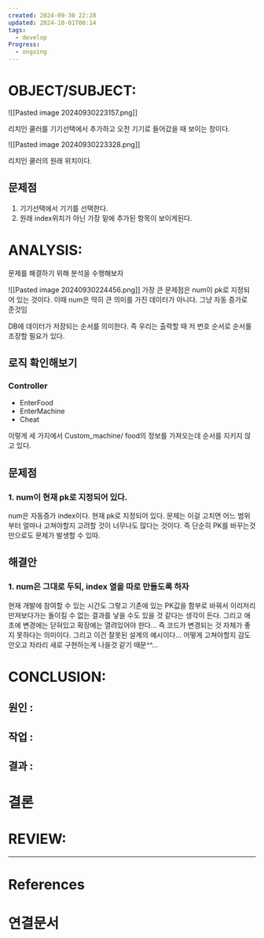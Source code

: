 ```yaml
---
created: 2024-09-30 22:28
updated: 2024-10-01T00:14
tags:
  - develop
Progress:
  - ongoing
---
```

# OBJECT/SUBJECT:
![[Pasted image 20240930223157.png]]

리치인 쿨러를 기기선택에서 추가하고 오전 기기로 들어갔을 때 보이는 창이다.

![[Pasted image 20240930223328.png]]

리치인 쿨러의 원래 위치이다.  

## 문제점
1. 기기선택에서 기기를 선택한다.
2. 원래 index위치가 아닌 가장 밑에 추가된 항목이 보이게된다.

# ANALYSIS:
문제를 해결하기 위해 분석을 수행해보자

![[Pasted image 20240930224456.png]]
가장 큰 문제점은 num이 pk로 지정되어 있는 것이다.
이때 num은 딱히 큰 의미를 가진 데이터가 아니다. 그냥 자동 증가로 준것임

DB에 데이터가 저장되는 순서를 의미한다. 
즉 우리는 출력할 때 저 번호 순서로 순서롤 조장할 필요가 있다. 

## 로직 확인해보기
### Controller
- EnterFood
- EnterMachine
- Cheat

이렇게 세 가지에서 Custom_machine/ food의 정보를 가져오는데 순서를 지키지 않고 있다. 

## 문제점
### 1. num이 현재 pk로 지정되어 있다.

num은 자동증가 index이다. 현재 pk로 지정되어 있다. 
문제는 이걸 고치면 어느 범위부터 얼마나 고쳐야할지 고려할 것이 너무나도 많다는 것이다. 즉 단순히 PK를 바꾸는것 만으로도 문제가 발생할 수 있따.

## 해결안
### 1. num은 그대로 두되, index 열을 따로 만들도록 하자
현재 개발에 참여할 수 있는 시간도 그렇고 기존에 있는 PK값을 함부로 바꿔서 이리저리 만져보다가는 돌이킬 수 없는 결과를 낳을 수도 있을 것 같다는 생각이 든다.
그리고 애초에 변경에는 닫혀있고 확장에는 열려있어야 한다... 즉 코드가 변경되는 것 자체가 좋지 못하다는 의미이다. 
그리고 이건 잘못된 설계의 예시이다... 어떻게 고쳐야할지 감도 안오고 차라리 새로 구현하는게 나을것 같기 때문^^...




# CONCLUSION:

## 원인 :

## 작업 :

## 결과 :

# 결론

# REVIEW:


---
# References

# 연결문서
